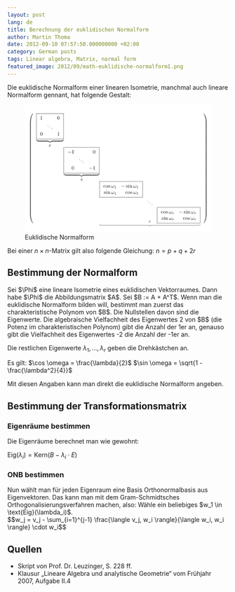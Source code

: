 ```yaml
---
layout: post
lang: de
title: Berechnung der euklidischen Normalform
author: Martin Thoma
date: 2012-09-10 07:57:50.000000000 +02:00
category: German posts
tags: Linear algebra, Matrix, normal form
featured_image: 2012/09/math-euklidische-normalform1.png
---
```

Die euklidische Normalform einer linearen Isometrie, manchmal auch lineare Normalform gennant, hat folgende Gestalt:

<figure class="aligncenter">
            <a href="../images/2012/09/math-euklidische-normalform.png"><img src="../images/2012/09/math-euklidische-normalform.png" alt="Euklidische Normalform" style="max-width:512px;max-height:291px;" class="size-full wp-image-43911 "/></a>
            <figcaption class="text-center">Euklidische Normalform</figcaption>
        </figure>

Bei einer <span>$n \times n$</span>-Matrix gilt also folgende Gleichung:
<span>$n = p + q + 2r$</span>

<h2>Bestimmung der Normalform</h2>
Sei <span>$\Phi$</span> eine lineare Isometrie eines euklidischen Vektorraumes. Dann habe <span>$\Phi$</span> die Abbildungsmatrix <span>$A$</span>.
Sei <span>$B := A + A^T$</span>.
Wenn man die euklidische Normalform bilden will, bestimmt man zuerst das charakteristische Polynom von <span>$B$</span>. Die Nullstellen davon sind die Eigenwerte. Die algebraische Vielfachheit des Eigenwertes 2 von <span>$B$</span> (die Potenz im charakteristischen Polynom) gibt die Anzahl der 1er an, genauso gibt die Vielfachheit des Eigenwertes -2 die Anzahl der -1er an.

Die restlichen Eigenwerte <span>$\lambda_1, \dots, \lambda_r$</span> geben die Drehkästchen an.

Es gilt:
<span>$\cos \omega = \frac{\lambda}{2}$</span>
<span>$\sin \omega = \sqrt{1 - \frac{\lambda^2}{4}}$</span>

Mit diesen Angaben kann man direkt die euklidische Normalform angeben.


## Bestimmung der Transformationsmatrix
<h3>Eigenräume bestimmen</h3>
Die Eigenräume berechnet man wie gewohnt:

<span>$\text{Eig}(\lambda_i) = \text{Kern}(B- \lambda_i \cdot E)$</span>

<h3>ONB bestimmen</h3>
Nun wählt man für jeden Eigenraum eine Basis Orthonormalbasis aus Eigenvektoren. Das kann man mit dem Gram-Schmidtsches Orthogonalisierungsverfahren machen, also:
Wähle ein beliebiges <span>$w_1 \in \text{Eig}(\lambda_i)$</span>.

<div>$$w_j = v_j - \sum_{i=1}^{j-1} \frac{\langle v_j, w_i \rangle}{\langle w_i, w_i \rangle} \cdot w_i$$</div>


## Quellen
<ul>
	<li>Skript von Prof. Dr. Leuzinger, S. 228 ff.</li>
	<li>Klausur &bdquo;Lineare Algebra und analytische Geometrie&ldquo; vom Frühjahr 2007, Aufgabe II.4</li>
</ul>
